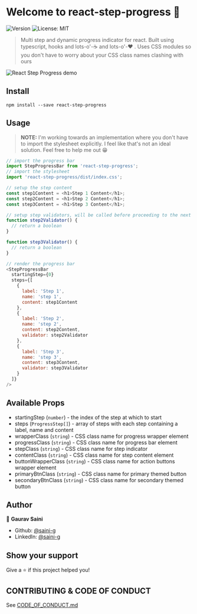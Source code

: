 # Welcome to react-step-progress 👋

![Version](https://img.shields.io/badge/version-1.0.0-blue.svg?cacheSeconds=2592000)
![License: MIT](https://img.shields.io/badge/License-MIT-yellow.svg)

> Multi step and dynamic progress indicator for react. Built using typescript, hooks and lots-o'-☕ and lots-o'-❤️ .
> Uses CSS modules so you don't have to worry about your CSS class names clashing with ours

![React Step Progress demo](react-step-progress-demo.gif)

## Install

```
npm install --save react-step-progress
```

## Usage

> **NOTE:** I'm working towards an implementation where you don't have to import the stylesheet explicitly. I feel like that's not an ideal solution. Feel free to help me out 😁

```javascript
// import the progress bar
import StepProgressBar from 'react-step-progress';
// import the stylesheet
import 'react-step-progress/dist/index.css';

// setup the step content
const step1Content = <h1>Step 1 Content</h1>;
const step2Content = <h1>Step 2 Content</h1>;
const step3Content = <h1>Step 3 Content</h1>;

// setup step validators, will be called before proceeding to the next step
function step2Validator() {
  // return a boolean
}

function step3Validator() {
  // return a boolean
}

// render the progress bar
<StepProgressBar
  startingStep={0}
  steps={[
    {
      label: 'Step 1',
      name: 'step 1',
      content: step1Content
    },
    {
      label: 'Step 2',
      name: 'step 2',
      content: step2Content,
      validator: step2Validator
    },
    {
      label: 'Step 3',
      name: 'step 3',
      content: step3Content,
      validator: step3Validator
    }
  ]}
/>
```

## Available Props

* startingStep (`number`) - the index of the step at which to start
* steps (`ProgressStep[]`) - array of steps with each step containing a label, name and content
* wrapperClass (`string`) - CSS class name for progress wrapper element
* progressClass (`string`) - CSS class name for progress bar element
* stepClass (`string`) - CSS class name for step indicator
* contentClass (`string`) - CSS class name for step content element
* buttonWrapperClass (`string`) - CSS class name for action buttons wrapper element
* primaryBtnClass (`string`) - CSS class name for primary themed button
* secondaryBtnClass (`string`) - CSS class name for secondary themed button

## Author

👤 **Gaurav Saini**

* Github: [@saini-g](https://github.com/saini-g)
* LinkedIn: [@saini-g](https://linkedin.com/in/saini-g)

## Show your support

Give a ⭐️ if this project helped you!

## CONTRIBUTING & CODE OF CONDUCT

See [CODE_OF_CONDUCT.md](CODE_OF_CONDUCT.md)
